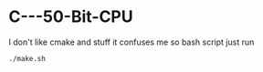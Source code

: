 # C---50-Bit-CPU

I don't like cmake and stuff it confuses me so bash script just run

```
./make.sh
```
